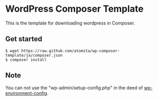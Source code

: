 WordPress Composer Template
====================

This is the template for downloading wordpress in Composer.

## Get started

```shell
$ wget https://raw.github.com/atomita/wp-composer-template/ja/composer.json
$ composer install
```

## Note

You can not use the "wp-admin/setup-config.php" in the deed of [wp-environment-config](https://github.com/atomita/wp-environment-config).
